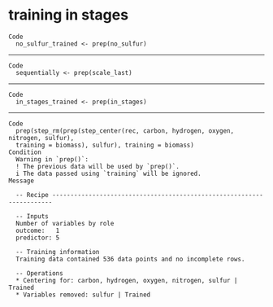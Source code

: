 # training in stages

    Code
      no_sulfur_trained <- prep(no_sulfur)

---

    Code
      sequentially <- prep(scale_last)

---

    Code
      in_stages_trained <- prep(in_stages)

---

    Code
      prep(step_rm(prep(step_center(rec, carbon, hydrogen, oxygen, nitrogen, sulfur),
      training = biomass), sulfur), training = biomass)
    Condition
      Warning in `prep()`:
      ! The previous data will be used by `prep()`.
      i The data passed using `training` will be ignored.
    Message
      
      -- Recipe ----------------------------------------------------------------------
      
      -- Inputs 
      Number of variables by role
      outcome:   1
      predictor: 5
      
      -- Training information 
      Training data contained 536 data points and no incomplete rows.
      
      -- Operations 
      * Centering for: carbon, hydrogen, oxygen, nitrogen, sulfur | Trained
      * Variables removed: sulfur | Trained

